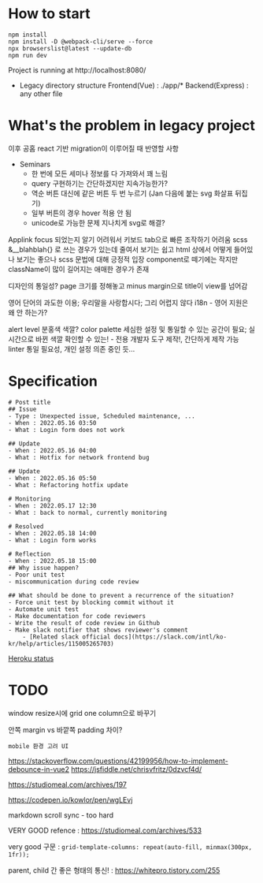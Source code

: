 # How to start
```
npm install
npm install -D @webpack-cli/serve --force
npx browserslist@latest --update-db
npm run dev
```
Project is running at http://localhost:8080/

- Legacy directory structure
Frontend(Vue) : ./app/*
Backend(Express) : any other file
# What's the problem in legacy project
이후 공홈 react 기반 migration이 이루어질 때 반영할 사항
- Seminars
    - 한 번에 모든 세미나 정보를 다 가져와서 꽤 느림
    - query 구현하기는 간단하겠지만 지속가능한가?
    - 역순 버튼 대신에 같은 버튼 두 번 누르기 (Jan 다음에 붙는 svg 화살표 뒤집기)
    - 일부 버튼의 경우 hover 적용 안 됨
    - unicode로 가능한 문제 지나치게 svg로 해결?

Applink focus 되었는지 알기 어려워서 키보드 tab으로 빠른 조작하기 어려움 
scss &__blahblah{} 로 쓰는 경우가 있는데 줄여서 보기는 쉽고 html 상에서 어떻게 들어있나 보기는 좋으나 
scss 문법에 대해 긍정적 입장
component로 떼기에는 작지만 className이 많이 길어지는 애매한 경우가 존재

디자인의 통일성? page 크기를 정해놓고 minus margin으로 title이 view를 넘어감

영어 단어의 과도한 이용; 우리말을 사랑합시다; 그리 어렵지 않다
i18n - 영어 지원은 왜 안 하는가?

alert level 분홍색 색깔?
color palette 세심한 설정 및 통일할 수 있는 공간이 필요; 실시간으로 바뀐 색깔 확인할 수 있는! - 전용 개발자 도구 제작!, 간단하게 제작 가능 
linter 통일 필요성, 개인 설정 의존 중인 듯...

# Specification
```
# Post title
## Issue
- Type : Unexpected issue, Scheduled maintenance, ...
- When : 2022.05.16 03:50
- What : Login form does not work

## Update
- When : 2022.05.16 04:00
- What : Hotfix for network frontend bug

## Update
- When : 2022.05.16 05:50
- What : Refactoring hotfix update

# Monitoring
- When : 2022.05.17 12:30
- What : back to normal, currently monitoring

# Resolved
- When : 2022.05.18 14:00
- What : Login form works

# Reflection
- When : 2022.05.18 15:00
## Why issue happen?
- Poor unit test
- miscommunication during code review

## What should be done to prevent a recurrence of the situation?
- Force unit test by blocking commit without it
- Automate unit test
- Make documentation for code reviewers
- Write the result of code review in Github
- Make slack notifier that shows reviewer's comment 
    - [Related slack official docs](https://slack.com/intl/ko-kr/help/articles/115005265703)
```
[Heroku status](https://status.heroku.com/incidents/2090)

# TODO
window resize시에 grid one column으로 바꾸기

안쪽 margin vs 바깥쪽 padding 차이?

`mobile 환경 고려 UI`

https://stackoverflow.com/questions/42199956/how-to-implement-debounce-in-vue2
https://jsfiddle.net/chrisvfritz/0dzvcf4d/

https://studiomeal.com/archives/197

https://codepen.io/kowlor/pen/wgLEvj

markdown scroll sync - too hard

VERY GOOD refence : https://studiomeal.com/archives/533

very good 구문 : `grid-template-columns: repeat(auto-fill, minmax(300px, 1fr));`

parent, child 간 좋은 형태의 통신! : https://whitepro.tistory.com/255